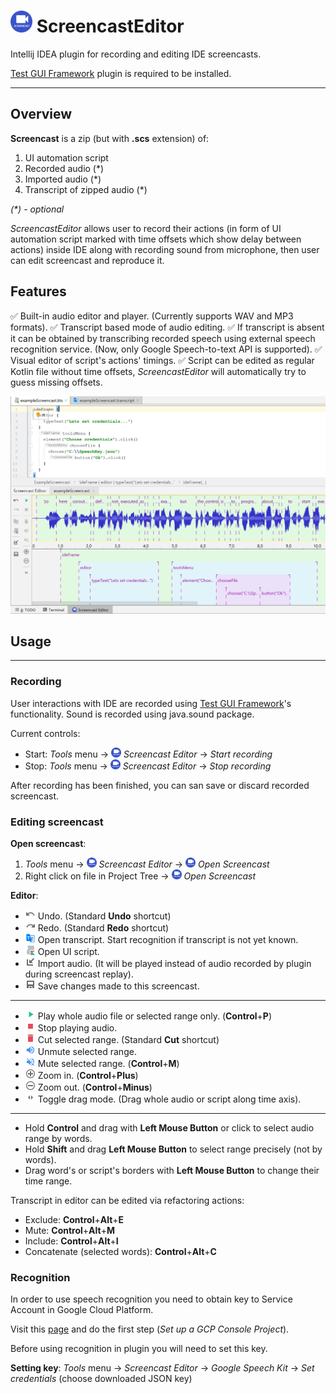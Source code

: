 # <img src="https://raw.githubusercontent.com/Recognized/ScreencastEditor/master/demo/ScreencastLogo.png" alt="drawing" width="35m"/> ScreencastEditor
Intellij IDEA plugin for recording and editing IDE screencasts.

[Test GUI Framework](https://plugins.jetbrains.com/plugin/11114-test-gui-framework) plugin is required to be installed.
<hr>

## Overview

**Screencast** is a zip (but with **.scs** extension) of:
1. UI automation script
2. Recorded audio (*)
3. Imported audio (*) 
4. Transcript of zipped audio (*)

_(\*) - optional_

*ScreencastEditor* allows user to record their actions (in form of UI automation script marked with time offsets which 
show delay between actions) inside IDE along with recording sound from microphone, then user can edit screencast and 
reproduce it.

## Features

✅ Built-in audio editor and player. (Currently supports WAV and MP3 formats).
✅ Transcript based mode of audio editing.
✅ If transcript is absent it can be obtained by transcribing recorded speech using external speech recognition service.
(Now, only Google Speech-to-text API is supported).
✅ Visual editor of script's actions' timings.
✅ Script can be edited as regular Kotlin file without time offsets, *ScreencastEditor* will automatically try to guess 
missing offsets.


![editor1](https://raw.githubusercontent.com/Recognized/ScreencastEditor/master/demo/editor1.PNG)


## Usage
<hr>

### Recording

User interactions with IDE are recorded using [Test GUI Framework](https://plugins.jetbrains.com/plugin/11114-test-gui-framework)'s functionality.
Sound is recorded using java.sound package.

Current controls:
- Start: _Tools_ menu → <img src="https://raw.githubusercontent.com/Recognized/ScreencastEditor/master/demo/ScreencastLogo.png" alt="drawing" width="16"/> _Screencast Editor_ →  _Start recording_
- Stop: _Tools_ menu → <img src="https://raw.githubusercontent.com/Recognized/ScreencastEditor/master/demo/ScreencastLogo.png" alt="drawing" width="16"/> _Screencast Editor_ → _Stop recording_

After recording has been finished, you can san save or discard recorded screencast.

### Editing screencast

**Open screencast**:
1. _Tools_ menu → <img src="https://raw.githubusercontent.com/Recognized/ScreencastEditor/master/demo/ScreencastLogo.png" alt="drawing" width="16"/> _Screencast Editor_ → <img src="https://raw.githubusercontent.com/Recognized/ScreencastEditor/master/demo/ScreencastLogo.png" alt="drawing" width="16"/> _Open Screencast_
2. Right click on file in Project Tree → <img src="https://raw.githubusercontent.com/Recognized/ScreencastEditor/master/demo/ScreencastLogo.png" alt="drawing" width="16"/> _Open Screencast_

**Editor**:

- <img src="https://raw.githubusercontent.com/JetBrains/intellij-community/master/platform/icons/src/actions/undo.svg?sanitize=true" width="16" height="16"/> Undo. (Standard **Undo** shortcut)
- <img src="https://raw.githubusercontent.com/JetBrains/intellij-community/master/platform/icons/src/actions/redo.svg?sanitize=true" width="16" height="16"/> Redo. (Standard **Redo** shortcut)
- <img src="https://raw.githubusercontent.com/Recognized/ScreencastEditor/master/resources/icons/transcript@2x.png" alt="transcript" width="16"/> Open transcript. Start recognition if transcript is not yet known.
- <img src="https://raw.githubusercontent.com/JetBrains/kotlin/1.2.70/idea/resources/org/jetbrains/kotlin/idea/icons/kotlin_script%402x.png" alt="transcript" width="16"/> Open UI script.
- <img src="https://raw.githubusercontent.com/JetBrains/intellij-community/master/platform/icons/src/toolbarDecorator/import.svg?sanitize=true" width="16"/> Import audio. (It will be played instead of audio recorded by plugin during screencast replay).
- <img src="https://raw.githubusercontent.com/JetBrains/intellij-community/master/platform/icons/src/actions/menu-saveall.svg?sanitize=true" width="16"/> Save changes made to this screencast.

<hr/>

- <img src="https://raw.githubusercontent.com/Recognized/ScreencastEditor/master/resources/icons/play@2x.png" alt="play pause" width="16" height="16"/> Play whole audio file or selected range only. (**Control**+**P**)
- <img src="https://raw.githubusercontent.com/Recognized/ScreencastEditor/master/resources/icons/stop@2x.png" alt="stop" width="16" height="16"/> Stop playing audio.
- <img src="https://raw.githubusercontent.com/Recognized/ScreencastEditor/master/resources/icons/delete@2x.png" alt="cut" width="16" height="16"/> Cut selected range. (Standard **Cut** shortcut)
- <img src="https://raw.githubusercontent.com/Recognized/ScreencastEditor/master/resources/icons/volume_on@2x.png" alt="unmute" width="16" height="16"/> Unmute selected range.
- <img src="https://raw.githubusercontent.com/Recognized/ScreencastEditor/master/resources/icons/volume_off@2x.png" alt="mute" width="16" height="16"/> Mute selected range. (**Control**+**M**)
- <img src="https://raw.githubusercontent.com/JetBrains/intellij-community/master/platform/icons/src/graph/zoomIn.svg?sanitize=true" width="16" height="16"/> Zoom in. (**Control**+**Plus**)
- <img src="https://raw.githubusercontent.com/JetBrains/intellij-community/master/platform/icons/src/graph/zoomOut.svg?sanitize=true" width="16" height="16"/> Zoom out. (**Control**+**Minus**)
- <img src="https://raw.githubusercontent.com/JetBrains/intellij-community/master/platform/icons/src/general/arrowSplitCenterH.svg?sanitize=true" width="16" height="16"/> Toggle drag mode. (Drag whole audio or script along time axis).

<hr/>

- Hold **Control** and drag with **Left Mouse Button** or click to select audio range by words.
- Hold **Shift** and drag **Left Mouse Button** to select range precisely (not by words).
- Drag word's or script's borders with **Left Mouse Button** to change their time range.

Transcript in editor can be edited via refactoring actions:

- Exclude: **Control**+**Alt**+**E**
- Mute: **Control**+**Alt**+**M**
- Include: **Control**+**Alt**+**I**
- Concatenate (selected words): **Control**+**Alt**+**C**

### Recognition

In order to use speech recognition you need to obtain key to Service Account in Google Cloud Platform.

Visit this [page](https://cloud.google.com/speech-to-text/docs/quickstart-client-libraries) and do the first step 
(_Set up a GCP Console Project_).

Before using recognition in plugin you will need to set this key.

**Setting key**:
_Tools_ menu → _Screencast Editor_ → _Google Speech Kit_ → _Set credentials_ (choose downloaded JSON key)